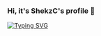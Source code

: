 ### Hi, it's ShekzC's profile 👋

<a href="https://git.io/typing-svg"><img src="https://readme-typing-svg.herokuapp.com?font=Julee&size=40&pause=1000&color=00F106&center=true&width
=850&height=100&lines=Final+year+IT+Undergraduate;interested+in;Cyber+Security+%7C+Computer+Security+%7C+Web+Development;
Knowledge+seeking+for+cutting-edge+technologies" alt="Typing SVG" /></a>

<!--
**shekzc/shekzc** is a ✨ _special_ ✨ repository because its `README.md` (this file) appears on your GitHub profile.

Here are some ideas to get you started:

- 🔭 I’m currently working on ...
- 🌱 I’m currently learning ...
- 👯 I’m looking to collaborate on ...
- 🤔 I’m looking for help with ...
- 💬 Ask me about ...
- 📫 How to reach me: ...
- 😄 Pronouns: ...
- ⚡ Fun fact: ...
-->
